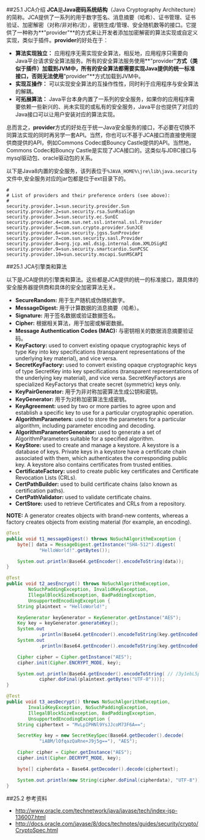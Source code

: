 ##25.1 JCA介绍
**JCA**是**Java密码系统结构**（Java Cryptography Architecture）的简称。JCA提供了一系列的用于数字签名、消息摘要（哈希）、证书管理、证书验证、加密解密（对称/非对称/流），密钥生成/管理、安全随机数等的接口。它提供了一种称为**"provider"**的方式来让开发者添加加密解密的算法实现或自定义实现，类似于插件。**provider**的好处在于：

* **算法实现独立：** 应用程序无需实现安全算法，相反地，应用程序只需要向Java平台请求安全算法服务。所有的安全算法服务使用**"provider"**方式（类似于插件）加载到JVM中，所有的安全算法都需要实现Java提供的统一标准接口，否则无法使用**"provider"**方式加载到JVM中。
* **实现互操作：** 可以实现安全算法的互操作性性，同时利于应用程序与安全算法的解耦。
* **可拓展算法：** Java平台本身内置了一系列的安全服务，如果你的应用程序需要依赖一些新兴的、尚未实现的或私有的安全服务，Java平台也提供了对应的Java接口可以让用户安装对应的算法实现。

总而言之，**provider**方式的好处在于统一Java安全服务的接口，不必要在切换不同算法实现的同时再另学一套API。当然，你也可以不基于JCA接口而直接使用提供商提供的API，例如Commons Codec或Bouncy Castle提供的API。当然地，Commons Codec和Bouncy Castle是实现了JCA接口的。这类似与JDBC接口与mysql驱动包、oracle驱动包的关系。

以下是Java8内置的安全服务，该列表位于`%JAVA_HOME%\jre\lib\java.security`文件中,安全服务对应的jar包都是位于ext目录下的。

```properties
#
# List of providers and their preference orders (see above):
#
security.provider.1=sun.security.provider.Sun
security.provider.2=sun.security.rsa.SunRsaSign
security.provider.3=sun.security.ec.SunEC
security.provider.4=com.sun.net.ssl.internal.ssl.Provider
security.provider.5=com.sun.crypto.provider.SunJCE
security.provider.6=sun.security.jgss.SunProvider
security.provider.7=com.sun.security.sasl.Provider
security.provider.8=org.jcp.xml.dsig.internal.dom.XMLDSigRI
security.provider.9=sun.security.smartcardio.SunPCSC
security.provider.10=sun.security.mscapi.SunMSCAPI
```

##25.1 JCA引擎类和算法

以下是JCA提供的引擎类和算法。这些都是JCA提供的统一的标准接口，跟具体的安全服务器提供商和具体的安全加密算法无关。

* **SecureRandom:** 用于生产随机或伪随机数字。
* **MessageDigest:** 用于计算数据的消息摘要（哈希）。
* **Signature:** 用于签名数据或验证数据签名。
* **Cipher:** 根据相关算法，用于加密或解密数据。 
* **Message Authentication Codes (MAC):** 与密钥相关的数据消息摘要验证码。
* **KeyFactory:** used to convert existing opaque cryptographic keys of type Key into key specifications (transparent representations of the underlying key material), and vice versa.
* **SecretKeyFactory:** used to convert existing opaque cryptographic keys of type SecretKey into key specifications (transparent representations of the underlying key material), and vice versa. SecretKeyFactorys are specialized KeyFactorys that create secret (symmetric) keys only.
* **KeyPairGenerator:** 用于为非对称加密算法生成公钥和密钥。
* **KeyGenerator:** 用于为对称加密算法生成密钥。
* **KeyAgreement:** used by two or more parties to agree upon and establish a specific key to use for a particular cryptographic operation.
* **AlgorithmParameters:** used to store the parameters for a particular algorithm, including parameter encoding and decoding.
* **AlgorithmParameterGenerator:** used to generate a set of AlgorithmParameters suitable for a specified algorithm.
* **KeyStore:** used to create and manage a keystore. A keystore is a database of keys. Private keys in a keystore have a certificate chain associated with them, which authenticates the corresponding public key. A keystore also contains certificates from trusted entities.
* **CertificateFactory:** used to create public key certificates and Certificate Revocation Lists (CRLs).
* **CertPathBuilder:** used to build certificate chains (also known as certification paths).
* **CertPathValidator:** used to validate certificate chains.
* **CertStore:** used to retrieve Certificates and CRLs from a repository.

**NOTE:** A generator creates objects with brand-new contents, whereas a factory creates objects from existing material (for example, an encoding).

```Java
@Test
public void t1_messageDigest() throws NoSuchAlgorithmException {
	byte[] data = MessageDigest.getInstance("SHA-512").digest(
			"HelloWorld!".getBytes());

	System.out.println(Base64.getEncoder().encodeToString(data));
}

@Test
public void t2_aesEncrypt() throws NoSuchAlgorithmException,
		NoSuchPaddingException, InvalidKeyException,
		IllegalBlockSizeException, BadPaddingException,
		UnsupportedEncodingException {
	String plaintext = "HelloWorld!";

	KeyGenerator keyGenerator = KeyGenerator.getInstance("AES");
	Key key = keyGenerator.generateKey();
	System.out
			.println(Base64.getEncoder().encodeToString(key.getEncoded())); // C+CgL24osyLkY3FFQpcVRQ==
	System.out
			.println(Base64.getEncoder().encodeToString(key.getEncoded()));

	Cipher cipher = Cipher.getInstance("AES");
	cipher.init(Cipher.ENCRYPT_MODE, key);

	System.out.println(Base64.getEncoder().encodeToString( // /3y1ebL5pSypXySoA2+K2Q==
			cipher.doFinal(plaintext.getBytes("UTF-8"))));
}

@Test
public void t3_aesDecrypt() throws NoSuchAlgorithmException,
		InvalidKeyException, NoSuchPaddingException,
		IllegalBlockSizeException, BadPaddingException,
		UnsupportedEncodingException {
	String ciphertext = "MvLpIPHNl9YsJJcoM73F6A==";

	SecretKey key = new SecretKeySpec(Base64.getDecoder().decode(
			"iABM/lOfqazQaRne+J9j5g=="), "AES");

	Cipher cipher = Cipher.getInstance("AES");
	cipher.init(Cipher.DECRYPT_MODE, key);

	byte[] cipherdata = Base64.getDecoder().decode(ciphertext);

	System.out.println(new String(cipher.doFinal(cipherdata), "UTF-8"));
}
```

##25.2 参考资料
* http://www.oracle.com/technetwork/java/javase/tech/index-jsp-136007.html
* http://docs.oracle.com/javase/8/docs/technotes/guides/security/crypto/CryptoSpec.html